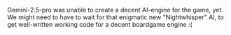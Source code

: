 Gemini-2.5-pro was unable to create a decent AI-engine for the game, yet.
We might need to have to wait for that enigmatic new "Nightwhisper" AI, to get well-written working code for a decent boardgame engine :(
